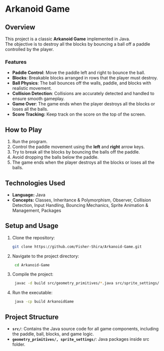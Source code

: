 # Arkanoid Game

## Overview
This project is a classic **Arkanoid Game** implemented in Java.<br>
The objective is to destroy all the blocks by bouncing a ball off a paddle controlled by the player.<br>
<!-- The player loses the game when the all the balls falls below the paddle. -->

### Features
- **Paddle Control**: Move the paddle left and right to bounce the ball.
- **Blocks**: Breakable blocks arranged in rows that the player must destroy.
- **Ball Physics**: The ball bounces off the walls, paddle, and blocks with realistic movement.
- **Collision Detection**: Collisions are accurately detected and handled to ensure smooth gameplay.
- **Game Over**: The game ends when the player destroys all the blocks or loses all the balls.
- **Score Tracking:** Keep track on the score on the top of the screen.

## How to Play
1. Run the program.
2. Control the paddle movement using the **left** and **right** arrow keys.
3. Try to break all the blocks by bouncing the balls off the paddle.
4. Avoid dropping the balls below the paddle.
5. The game ends when the player destroys all the blocks or loses all the balls.

## Technologies Used
- **Language:** Java
- **Concepts:** Classes, Inheritance & Polymorphism, Observer, Collision Detection, Input Handling, Bouncing Mechanics, Sprite Animation & Management, Packages

## Setup and Usage
1. Clone the repository:
   ```bash
   git clone https://github.com/Fisher-Shira/Arkanoid-Game.git
2. Navigate to the project directory:
   ```bash
    cd Arkanoid-Game
3. Compile the project:
   ```bash
    javac -d build src/geometry_primitives/*.java src/sprite_settings/*.java src/*.java
4. Run the executable:
   ```bash
    java -cp build ArkanoidGame

## Project Structure
- **`src/`**: Contains the Java source code for all game components, including the paddle, ball, blocks, and game logic.
- **`geometry_primitives/, sprite_settings/`**: Java packages inside src folder.

